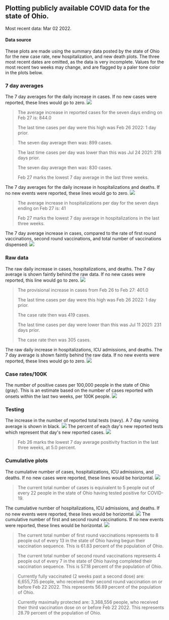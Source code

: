## Plotting publicly available COVID data for the state of Ohio. 

Most recent data: Mar 02 2022. 

#### Data source
These plots are made using the summary data posted by the state of Ohio for the new case rate,
    new hospitalization, and new death plots. The three most recent dates are omitted, as the data is very incomplete. Values for the most recent two weeks may change, and are flagged by a paler tone color in the plots below. 

### 7 day averages
The 7 day averages for the daily increase in cases. If no new cases were reported, these lines would go to zero.
![](7dayaverage_cases.png)

>The average increase in reported cases for the seven days ending on Feb 27 is: 844.0
>
>The last time cases per day were this high was Feb 26 2022: 1 day prior.
>
>The seven day average then was: 899 cases.

>
>The last time cases per day was lower than this was Jul 24 2021: 218 days prior.
>
>The seven day average then was: 830 cases.
>
>Feb 27 marks the lowest 7 day average in the last three weeks.

The 7 day averages for the daily increase in hospitalizations and deaths. If no new events were reported, these lines would go to zero.
![](7dayaverage_hospital.png)

>The average increase in hospitalizations per day for the seven days ending on Feb 27 is: 41
>
>Feb 27 marks the lowest 7 day average in hospitalizations in the last three weeks.

The 7 day average increase in cases, compared to the rate of first round vaccinations, second round vaccinations, and total number of vaccinations dispensed:
![](DailyVaccinationsCases.png)

### Raw data
The raw daily increase in cases, hospitalizations, and deaths. The 7 day average is shown faintly behind the raw data. If no new cases were reported, this line would go to zero.
![](DailyCases.png)

>The provisional increase in cases from Feb 26 to Feb 27: 401.0 
>
>The last time cases per day were this high was Feb 26 2022: 1 day prior. 
>
>The case rate then was 419 cases.
>
>The last time cases per day were lower than this was Jul 11 2021: 231 days prior. 
>
>The case rate then was 305 cases.

The raw daily increase in hospitalizations, ICU admissions, and deaths. The 7 day average is shown faintly behind the raw data. If no new events were reported, these lines would go to zero.
![](DailyHospitalizations.png)

### Case rates/100K 

The number of positive cases per 100,000 people in the state of Ohio (gray). This is an estimate based on the number of cases reported with onsets within the last two weeks, per 100K people.
![](7dayaverage_rate.png)
### Testing

The increase in the number of reported total tests (navy). A 7 day running average is shown in black.
![](DailyTests.png)
The percent of each day's new reported tests which represent that day's new reported cases.
![](percentpositive_tests.png)

>Feb 26 marks the lowest 7 day average positivity fraction in the last three weeks, at 5.0 percent.

### Cumulative plots
The cumulative number of cases, hospitalizations, ICU admissions, and deaths. If no new cases were reported, these lines would be horizontal.
![](Cases.png)

>The current total number of cases is equivalent to 5 people out of every 22 people in the state of Ohio having tested positive for COVID-19.

The cumulative number of hospitalizations, ICU admissions, and deaths. If no new events were reported, these lines would be horizontal.
![](Hospitalizations.png)
The cumulative number of first and second round vaccinations. If no new events were reported, these lines would be horizontal.
![](Vaccinations.png)

>The current total number of first round vaccinations represents to 8 people out of every 13 in the state of Ohio having begun their vaccination sequence.
>This is 61.83 percent of the population of Ohio.

>The current total number of second round vaccinations represents 4 people out of every 7 in the state of Ohio having completed their vaccination sequence.
>This is 57.18 percent of the population of Ohio.

>Currently fully vaccinated (2 weeks past a second dose) are: 6,655,735 people, who received their second round vaccination on or before Feb 22 2022.
>This represents 56.89 percent of the population of Ohio.

>Currently maximally protected are: 3,368,556 people, who received their third vaccination dose on or before Feb 22 2022.
>This represents 28.79 percent of the population of Ohio.

